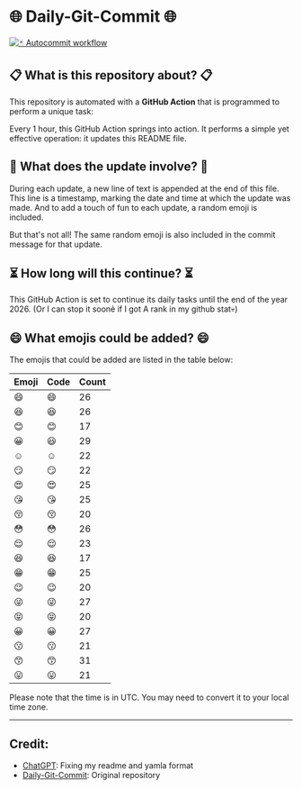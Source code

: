 # 🌐 Daily-Git-Commit 🌐

[![🃏 Autocommit workflow](https://github.com/kleqing/git-auto-commit/actions/workflows/main.yaml/badge.svg?event=check_run)](https://github.com/kleqing/git-auto-commit/actions/workflows/main.yaml)

## 📋 What is this repository about? 📋

This repository is automated with a **GitHub Action** that is programmed to perform a unique task:

Every 1 hour, this GitHub Action springs into action. It performs a simple yet effective operation: it updates this README file.

## 🔄 What does the update involve? 🔄

During each update, a new line of text is appended at the end of this file. This line is a timestamp, marking the date and time at which the update was made. And to add a touch of fun to each update, a random emoji is included.

But that's not all! The same random emoji is also included in the commit message for that update.

## ⏳ How long will this continue? ⏳

This GitHub Action is set to continue its daily tasks until the end of the year 2026. (Or I can stop it soonẻ if I got A rank in my github stat💀)

## 😄 What emojis could be added? 😄

The emojis that could be added are listed in the table below:

| Emoji | Code | Count |
| --- | --- | --- |
| 😄 | :smile: | 26 |
| 😆 | :laughing: | 26 |
| 😊 | :blush: | 17 |
| 😀 | :smiley: | 29 |
| ☺️ | :relaxed: | 22 |
| 😏 | :smirk: | 22 |
| 😍 | :heart_eyes: | 25 |
| 😘 | :kissing_heart: | 25 |
| 😚 | :kissing_closed_eyes: | 20 |
| 😳 | :flushed: | 26 |
| 😌 | :relieved: | 23 |
| 😆 | :satisfied: | 17 |
| 😁 | :grin: | 25 |
| 😉 | :wink: | 20 |
| 😜 | :stuck_out_tongue_winking_eye: | 27 |
| 😝 | :stuck_out_tongue_closed_eyes: | 20 |
| 😀 | :grinning: | 27 |
| 😗 | :kissing: | 21 |
| 😙 | :kissing_smiling_eyes: | 31 |
| 😛 | :stuck_out_tongue: | 21 |

Please note that the time is in UTC. You may need to convert it to your local time zone.

---

## Credit:

- [ChatGPT](chatgpt.com): Fixing my readme and yamla format
- [Daily-Git-Commit](https://github.com/diegomarty/daily-git-commit): Original repository

